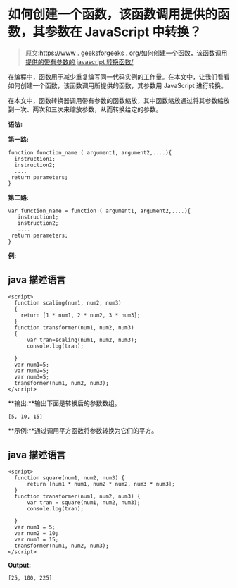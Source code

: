 # 如何创建一个函数，该函数调用提供的函数，其参数在 JavaScript 中转换？

> 原文:[https://www . geeksforgeeks . org/如何创建一个函数，该函数调用提供的带有参数的 javascript 转换函数/](https://www.geeksforgeeks.org/how-to-create-a-function-that-invokes-the-provided-function-with-its-arguments-transformed-in-javascript/)

在编程中，函数用于减少重复编写同一代码实例的工作量。在本文中，让我们看看如何创建一个函数，该函数调用所提供的函数，其参数用 JavaScript 进行转换。

在本文中，函数转换器调用带有参数的函数缩放，其中函数缩放通过将其参数缩放到一次、两次和三次来缩放参数，从而转换给定的参数。

**语法:**

**第一路:**

```
function function_name ( argument1, argument2,....){
  instruction1;
  instruction2;
  ....
 return parameters;
}
```

**第二路:**

```
var function_name = function ( argument1, argument2,....){
   instruction1;
   instruction2;
   ....
 return parameters;
}
```

**例:**

## java 描述语言

```
<script>
  function scaling(num1, num2, num3)
  {
    return [1 * num1, 2 * num2, 3 * num3];
  }
  function transformer(num1, num2, num3)
  {
      var tran=scaling(num1, num2, num3);
      console.log(tran);

  }
  var num1=5;
  var num2=5;
  var num3=5;
  transformer(num1, num2, num3);
</script>
```

**输出:**输出下面是转换后的参数数组。

```
[5, 10, 15]
```

**示例:**通过调用平方函数将参数转换为它们的平方。

## java 描述语言

```
<script>
  function square(num1, num2, num3) {
      return [num1 * num1, num2 * num2, num3 * num3];
  }
  function transformer(num1, num2, num3) {
      var tran = square(num1, num2, num3);
      console.log(tran);

  }
  var num1 = 5;
  var num2 = 10;
  var num3 = 15;
  transformer(num1, num2, num3);
</script>
```

**Output:**

```
[25, 100, 225]
```